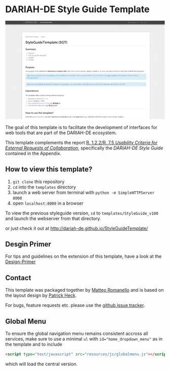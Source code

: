 # DARIAH-DE Style Guide Template

![template screenshot](./screenshot_1.png)

The goal of this template is to facilitate the development of interfaces for web tools that are part of the DARIAH-DE ecosystem.

This template complements the report [R. 1.2.2/R. 7.5 *Usability Criteria for External Requests of Collaboration*](https://wiki.de.dariah.eu/download/attachments/14651583/R1.2.2-7.5_final.pdf?version=1&modificationDate=1452850842838&api=v2), specifically the *DARIAH-DE Style Guide* contained in the Appendix.

## How to view this template?

1. `git clone` this repository
2. `cd` into the `templates` directory
3. launch a web server from terminal with `python -m SimpleHTTPServer 8000`
4. open `localhost:8000` in a browser

To view the previous styleguide version, `cd` to `templates/StyleGuide_v100` and launch
the webserver from that directory.

or just check it out at <http://dariah-de.github.io/StyleGuideTemplate/>

## Desgin Primer

For tips and guidelines on the extension of this template, have a look at
the [Design-Primer](design-primer.de.md)

## Contact

This template was packaged together by [Matteo Romanello](https://github.com/mromanello) and is based on the layout design by [Patrick Heck](https://github.com/patrickheck).

For bugs, feature requests etc. please use the [github issue tracker](https://github.com/DARIAH-DE/StyleGuideTemplate/issues).

## Global Menu

To ensure the global navigation menu remains consistent accross all services, make sure to use a minimal `ul` with `id="home_dropdown_menu"` as in the template and to include
```html
<script type="text/javascript" src="resources/js/globalmenu.js"></script>
```
which will load the central version.

